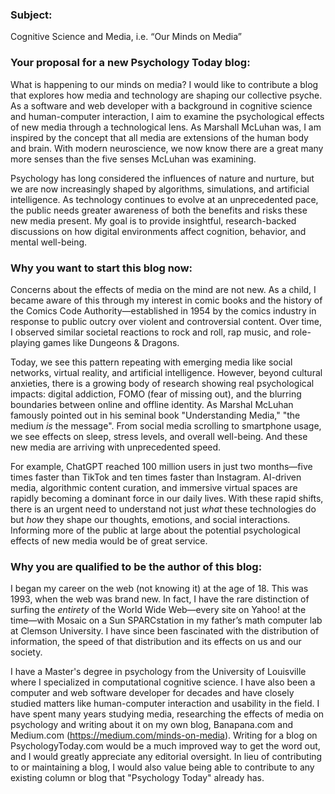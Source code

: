 ### Subject:
Cognitive Science and Media, i.e. “Our Minds on Media”

### Your proposal for a new Psychology Today blog:
What is happening to our minds on media? I would like to contribute a blog that explores how media and technology are shaping our collective psyche. As a software and web developer with a background in cognitive science and human-computer interaction, I aim to examine the psychological effects of new media through a technological lens. As Marshall McLuhan was, I am inspired by the concept that all media are extensions of the human body and brain. With modern neuroscience, we now know there are a great many more senses than the five senses McLuhan was examining.

Psychology has long considered the influences of nature and nurture, but we are now increasingly shaped by algorithms, simulations, and artificial intelligence. As technology continues to evolve at an unprecedented pace, the public needs greater awareness of both the benefits and risks these new media present. My goal is to provide insightful, research-backed discussions on how digital environments affect cognition, behavior, and mental well-being.

### Why you want to start this blog now:
Concerns about the effects of media on the mind are not new. As a child, I became aware of this through my interest in comic books and the history of the Comics Code Authority—established in 1954 by the comics industry in response to public outcry over violent and controversial content. Over time, I observed similar societal reactions to rock and roll, rap music, and role-playing games like Dungeons & Dragons.

Today, we see this pattern repeating with emerging media like social networks, virtual reality, and artificial intelligence. However, beyond cultural anxieties, there is a growing body of research showing real psychological impacts: digital addiction, FOMO (fear of missing out), and the blurring boundaries between online and offline identity. As Marshal McLuhan famously pointed out in his seminal book "Understanding Media," "the medium *is* the message". From social media scrolling to smartphone usage, we see effects on sleep, stress levels, and overall well-being. And these new media are arriving with unprecedented speed.

For example, ChatGPT reached 100 million users in just two months—five times faster than TikTok and ten times faster than Instagram. AI-driven media, algorithmic content curation, and immersive virtual spaces are rapidly becoming a dominant force in our daily lives. With these rapid shifts, there is an urgent need to understand not just *what* these technologies do but *how* they shape our thoughts, emotions, and social interactions. Informing more of the public at large about the potential psychological effects of new media would be of great service.

### Why you are qualified to be the author of this blog:
I began my career on the web (not knowing it) at the age of 18. This was 1993, when the web was brand new. In fact, I have the rare distinction of surfing the *entirety* of the World Wide Web—every site on Yahoo! at the time—with Mosaic on a Sun SPARCstation in my father’s math computer lab at Clemson University. I have since been fascinated with the distribution of information, the speed of that distribution and its effects on us and our society. 

I have a Master's degree in psychology from the University of Louisville where I specialized in computational cognitive science. I have also been a computer and web software developer for decades and have closely studied matters like human-computer interaction and usability in the field. I have spent many years studying media, researching the effects of media on psychology and writing about it on my own blog, Banapana.com and Medium.com (https://medium.com/minds-on-media). Writing for a blog on PsychologyToday.com would be a much improved way to get the word out, and I would greatly appreciate any editorial oversight. In lieu of contributing to or maintaining a blog, I would also value being able to contribute to any existing column or blog that "Psychology Today" already has.